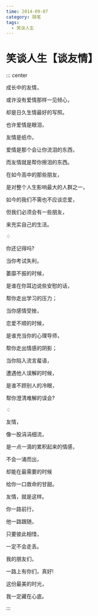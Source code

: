 ```yaml
---
time: 2014-09-07
category: 随笔
tags:
  - 笑谈人生
---
```


# 笑谈人生【谈友情】

::: center

成长中的友情，

或许没有爱情那样一见倾心，

却是日久生情最好的写照。

也许爱情是眼泪，

友情是纸巾，

爱情是那个会让你流泪的东西，

而友情就是帮你擦泪的东西。

在如今高中的那些朋友，

是对整个人生影响最大的人群之一，

如今的我们不需也不应谈恋爱，

但我们必须会有一些朋友，

来充实自己的生活。

♢

你还记得吗?

当你考试失利，

萎靡不振的时候，

是谁在你耳边说些安慰的话，

帮你走出学习的压力；

当你感情受挫，

恋爱不顺的时候，

是谁充当你的心理导师，

帮你走出情感的阴影；

当你陷入流言蜚语，

遭遇他人误解的时候，

是谁不顾别人的冷眼，

帮你澄清难解的误会?

♢

友情，

像一股涓涓细流，

是一点一滴的累积起来的情感，

不会一涌而出，

却能在最需要的时候

给你一口救命的甘甜。

友情，就是这样。

你一路前行，

他一路跟随，

只要彼此相惜，

一定不会走丢。

我的朋友们，

一路上有你们，真好!

这份最美的时光，

我一定藏在心底。

:::
